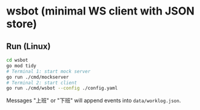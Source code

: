 # wsbot (minimal WS client with JSON store)

## Run (Linux)

```bash
cd wsbot
go mod tidy
# Terminal 1: start mock server
go run ./cmd/mockserver
# Terminal 2: start client
go run ./cmd/wsbot --config ./config.yaml
```

Messages "上班" or "下班" will append events into `data/worklog.json`.
